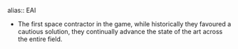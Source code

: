 alias:: EAI

- The first space contractor in the game, while historically they favoured a cautious solution, they continually advance the state of the art across the entire field.[]()